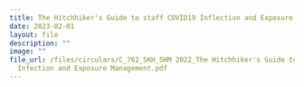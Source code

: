 ```yaml
---
title: The Hitchhiker's Guide to staff COVID19 Inflection and Exposure Management
date: 2023-02-01
layout: file
description: ""
image: ""
file_url: /files/circulars/C_762_SKH_SHM 2022_The Hitchhiker's Guide to Staff COVID-19
  Infection and Exposure Management.pdf
---
```

